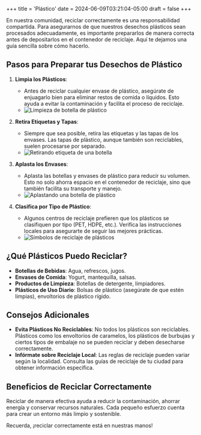 +++
title = 'Plástico'
date = 2024-06-09T03:21:04-05:00
draft = false
+++

En nuestra comunidad, reciclar correctamente es una responsabilidad compartida. Para asegurarnos de que nuestros desechos plásticos sean procesados adecuadamente, es importante prepararlos de manera correcta antes de depositarlos en el contenedor de reciclaje. Aquí te dejamos una guía sencilla sobre cómo hacerlo.

## Pasos para Preparar tus Desechos de Plástico

1. **Limpia los Plásticos**:
   - Antes de reciclar cualquier envase de plástico, asegúrate de enjuagarlo bien para eliminar restos de comida o líquidos. Esto ayuda a evitar la contaminación y facilita el proceso de reciclaje.
   - ![Limpieza de botella de plástico](/img/plastico-enjuague.png)

2. **Retira Etiquetas y Tapas**:
   - Siempre que sea posible, retira las etiquetas y las tapas de los envases. Las tapas de plástico, aunque también son reciclables, suelen procesarse por separado.
   - ![Retirando etiqueta de una botella](/img/plastico-etiqueta.png)

3. **Aplasta los Envases**:
   - Aplasta las botellas y envases de plástico para reducir su volumen. Esto no solo ahorra espacio en el contenedor de reciclaje, sino que también facilita su transporte y manejo.
   - ![Aplastando una botella de plástico](/img/plastico-aplastar.png)

4. **Clasifica por Tipo de Plástico**:
   - Algunos centros de reciclaje prefieren que los plásticos se clasifiquen por tipo (PET, HDPE, etc.). Verifica las instrucciones locales para asegurarte de seguir las mejores prácticas.
   - ![Símbolos de reciclaje de plásticos](/img/plastico-clasificado.png)

## ¿Qué Plásticos Puedo Reciclar?

- **Botellas de Bebidas**: Agua, refrescos, jugos.
- **Envases de Comida**: Yogurt, mantequilla, salsas.
- **Productos de Limpieza**: Botellas de detergente, limpiadores.
- **Plásticos de Uso Diario**: Bolsas de plástico (asegúrate de que estén limpias), envoltorios de plástico rígido.

## Consejos Adicionales

- **Evita Plásticos No Reciclables**: No todos los plásticos son reciclables. Plásticos como los envoltorios de caramelos, los plásticos de burbujas y ciertos tipos de embalaje no se pueden reciclar y deben desecharse correctamente.
- **Infórmate sobre Reciclaje Local**: Las reglas de reciclaje pueden variar según la localidad. Consulta las guías de reciclaje de tu ciudad para obtener información específica.

## Beneficios de Reciclar Correctamente

Reciclar de manera efectiva ayuda a reducir la contaminación, ahorrar energía y conservar recursos naturales. Cada pequeño esfuerzo cuenta para crear un entorno más limpio y sostenible.

Recuerda, ¡reciclar correctamente está en nuestras manos!

